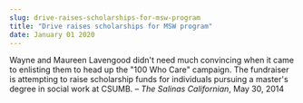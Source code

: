 ```yaml
---
slug: drive-raises-scholarships-for-msw-program
title: "Drive raises scholarships for MSW program"
date: January 01 2020
---
```


 
<p>
  Wayne and Maureen Lavengood didn't need much convincing when it came to
  enlisting them to head up the "100 Who Care" campaign. The fundraiser is
  attempting to raise scholarship funds for individuals pursuing a master's
  degree in social work at CSUMB. <em> – The Salinas Californian</em>, May 30,
  2014
</p>
 
